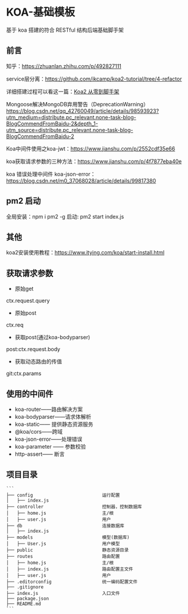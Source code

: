 # KOA-基础模板

基于 koa 搭建的符合 RESTful 结构后端基础脚手架

## 前言

知乎：https://zhuanlan.zhihu.com/p/492827111

service层分离：https://github.com/ikcamp/koa2-tutorial/tree/4-refactor

详细搭建过程可以看这一篇：[Koa2 从零到脚手架](https://blog.azhubaby.com/2021/08/24/2021-08-24-Koa2%E4%BB%8E%E9%9B%B6%E5%88%B0%E8%84%9A%E6%89%8B%E6%9E%B6/)

Mongoose解决MongoDB弃用警告（DeprecationWarning）https://blog.csdn.net/qq_42760049/article/details/98593923?utm_medium=distribute.pc_relevant.none-task-blog-BlogCommendFromBaidu-2&depth_1-utm_source=distribute.pc_relevant.none-task-blog-BlogCommendFromBaidu-2

Koa中间件使用之koa-jwt：https://www.jianshu.com/p/2552cdf35e66

koa获取请求参数的三种方法：https://www.jianshu.com/p/4f7877eba40e

koa 错误处理中间件 koa-json-error： https://blog.csdn.net/m0_37068028/article/details/99817380

## pm2 启动

全局安装：npm i pm2 -g
启动: pm2 start index.js


## 其他

koa2安装使用教程：https://www.itying.com/koa/start-install.html

## 获取请求参数

- 原始get

ctx.request.query

- 原始post

ctx.req

- 获取post(通过koa-bodyparser)

post:ctx.request.body

- 获取动态路由的传值

git:ctx.params

## 使用的中间件

- koa-router——路由解决方案
- koa-bodyparser——请求体解析
- koa-static—— 提供静态资源服务
- @koa/cors——跨域
- koa-json-error——处理错误
- koa-parameter —— 参数校验
- http-assert—— 断言

## 项目目录

````
```
├── config                          运行配置
│   ├── index.js
├── controller                      控制器，控制数据库
│   ├── home.js                     主/根
│   ├── user.js                     用户
├── db                              连接数据库
│   ├── index.js
├── models                          模型(数据库)
│   ├── User.js                     用户模型
├── public                          静态资源目录
├── routes                          路由配置
│   ├── home.js                     主/根
│   ├── index.js                    路由配置主文件
│   ├── user.js                     用户
├── .editorconfig                   统一编码配置文件
├── .gitignore
├── index.js                        入口文件
├── package.json
├── README.md
```
````
